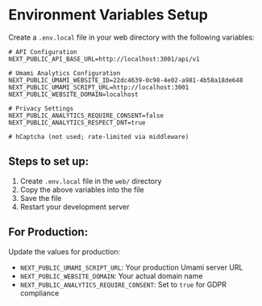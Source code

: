 # Environment Variables Setup

Create a `.env.local` file in your web directory with the following variables:

```env
# API Configuration
NEXT_PUBLIC_API_BASE_URL=http://localhost:3001/api/v1

# Umami Analytics Configuration
NEXT_PUBLIC_UMAMI_WEBSITE_ID=22dc4639-0c98-4e02-a981-4b58a18de648
NEXT_PUBLIC_UMAMI_SCRIPT_URL=http://localhost:3001
NEXT_PUBLIC_WEBSITE_DOMAIN=localhost

# Privacy Settings
NEXT_PUBLIC_ANALYTICS_REQUIRE_CONSENT=false
NEXT_PUBLIC_ANALYTICS_RESPECT_DNT=true

# hCaptcha (not used; rate-limited via middleware)
```

## Steps to set up:

1. Create `.env.local` file in the `web/` directory
2. Copy the above variables into the file
3. Save the file
4. Restart your development server

## For Production:

Update the values for production:

- `NEXT_PUBLIC_UMAMI_SCRIPT_URL`: Your production Umami server URL
- `NEXT_PUBLIC_WEBSITE_DOMAIN`: Your actual domain name
- `NEXT_PUBLIC_ANALYTICS_REQUIRE_CONSENT`: Set to `true` for GDPR compliance
